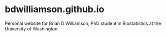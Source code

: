 # bdwilliamson.github.io
Personal website for Brian D Williamson, PhD student in Biostatistics at the University of Washington.
